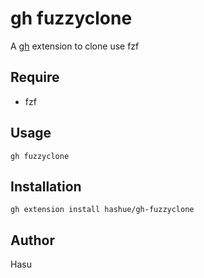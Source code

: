 # gh fuzzyclone

A [gh](https://github.com/cli/cli) extension to clone use fzf

## Require
- fzf
## Usage
`gh fuzzyclone`

## Installation
`gh extension install hashue/gh-fuzzyclone`

## Author
Hasu
